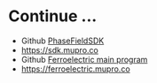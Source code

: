 # Continue ...

- Github [PhaseFieldSDK](https://github.com/mupro-simulation/PhaseFieldSDK)
- https://sdk.mupro.co
- Github [Ferroelectric main program](https://github.com/mupro-simulation/PhaseFieldFerroelectric)
- https://ferroelectric.mupro.co